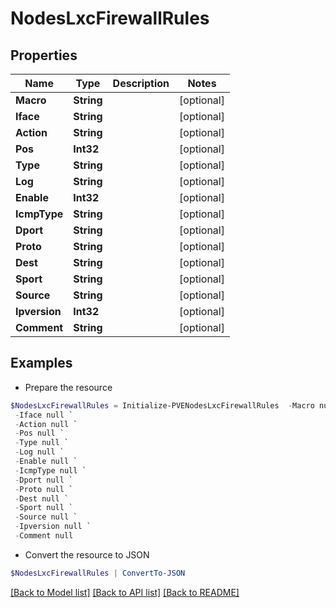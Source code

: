# NodesLxcFirewallRules
## Properties

Name | Type | Description | Notes
------------ | ------------- | ------------- | -------------
**Macro** | **String** |  | [optional] 
**Iface** | **String** |  | [optional] 
**Action** | **String** |  | [optional] 
**Pos** | **Int32** |  | [optional] 
**Type** | **String** |  | [optional] 
**Log** | **String** |  | [optional] 
**Enable** | **Int32** |  | [optional] 
**IcmpType** | **String** |  | [optional] 
**Dport** | **String** |  | [optional] 
**Proto** | **String** |  | [optional] 
**Dest** | **String** |  | [optional] 
**Sport** | **String** |  | [optional] 
**Source** | **String** |  | [optional] 
**Ipversion** | **Int32** |  | [optional] 
**Comment** | **String** |  | [optional] 

## Examples

- Prepare the resource
```powershell
$NodesLxcFirewallRules = Initialize-PVENodesLxcFirewallRules  -Macro null `
 -Iface null `
 -Action null `
 -Pos null `
 -Type null `
 -Log null `
 -Enable null `
 -IcmpType null `
 -Dport null `
 -Proto null `
 -Dest null `
 -Sport null `
 -Source null `
 -Ipversion null `
 -Comment null
```

- Convert the resource to JSON
```powershell
$NodesLxcFirewallRules | ConvertTo-JSON
```

[[Back to Model list]](../README.md#documentation-for-models) [[Back to API list]](../README.md#documentation-for-api-endpoints) [[Back to README]](../README.md)

